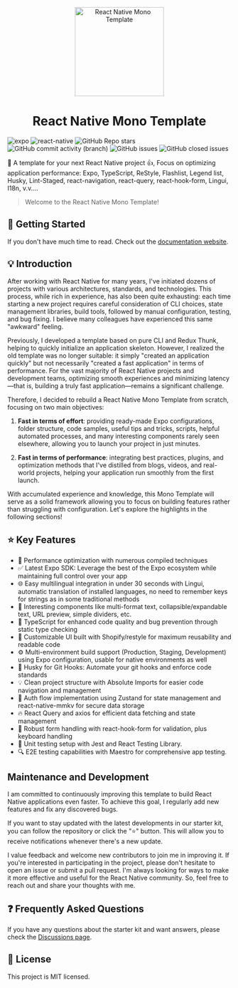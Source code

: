 <p align="center">
    <img alt="React Native Mono Template" src="https://repository-images.githubusercontent.com/981127624/2f1ecded-acaf-4799-985e-dc09c3a4c886" width="200" />
</p>

<h1 align="center">
  React Native Mono Template
</h1>

![expo](https://img.shields.io/github/package-json/dependency-version/vincenttran99/react-native-mono-template/expo?label=expo) ![react-native](https://img.shields.io/github/package-json/dependency-version/vincenttran99/react-native-mono-template/react-native?label=react-native) ![GitHub Repo stars](https://img.shields.io/github/stars/vincenttran99/react-native-mono-template) ![GitHub commit activity (branch)](https://img.shields.io/github/commit-activity/m/vincenttran99/react-native-mono-template) ![GitHub issues](https://img.shields.io/github/issues/vincenttran99/react-native-mono-template) ![GitHub closed issues](https://img.shields.io/github/issues-closed-raw/vincenttran99/react-native-mono-template)

📱 A template for your next React Native project 👍, Focus on optimizing application performance: Expo, TypeScript, ReStyle, Flashlist, Legend list, Husky, Lint-Staged, react-navigation, react-query, react-hook-form, Lingui, I18n, v.v....

> Welcome to the React Native Mono Template!

## 🚀 Getting Started

If you don't have much time to read. Check out the [documentation website](https://vincenttran99.github.io/react-native-mono-template/).

## 💡 Introduction

After working with React Native for many years, I've initiated dozens of projects with various architectures, standards, and technologies. This process, while rich in experience, has also been quite exhausting: each time starting a new project requires careful consideration of CLI choices, state management libraries, build tools, followed by manual configuration, testing, and bug fixing. I believe many colleagues have experienced this same "awkward" feeling.

Previously, I developed a template based on pure CLI and Redux Thunk, helping to quickly initialize an application skeleton. However, I realized the old template was no longer suitable: it simply "created an application quickly" but not necessarily "created a fast application" in terms of performance. For the vast majority of React Native projects and development teams, optimizing smooth experiences and minimizing latency—that is, building a truly fast application—remains a significant challenge.

Therefore, I decided to rebuild a React Native Mono Template from scratch, focusing on two main objectives:

1. **Fast in terms of effort**: providing ready-made Expo configurations, folder structure, code samples, useful tips and tricks, scripts, helpful automated processes, and many interesting components rarely seen elsewhere, allowing you to launch your project in just minutes.

2. **Fast in terms of performance**: integrating best practices, plugins, and optimization methods that I've distilled from blogs, videos, and real-world projects, helping your application run smoothly from the first launch.

With accumulated experience and knowledge, this Mono Template will serve as a solid framework allowing you to focus on building features rather than struggling with configuration. Let's explore the highlights in the following sections!

## ⭐ Key Features

- 🚀 Performance optimization with numerous compiled techniques
- ✅ Latest Expo SDK: Leverage the best of the Expo ecosystem while maintaining full control over your app
- 🌐 Easy multilingual integration in under 30 seconds with Lingui, automatic translation of installed languages, no need to remember keys for strings as in some traditional methods
- 🧩 Interesting components like multi-format text, collapsible/expandable text, URL preview, simple dividers, etc.
- 🎉 TypeScript for enhanced code quality and bug prevention through static type checking
- 💅 Customizable UI built with Shopify/restyle for maximum reusability and readable code
- ⚙️ Multi-environment build support (Production, Staging, Development) using Expo configuration, usable for native environments as well
- 🦊 Husky for Git Hooks: Automate your git hooks and enforce code standards
- 💡 Clean project structure with Absolute Imports for easier code navigation and management
- 💫 Auth flow implementation using Zustand for state management and react-native-mmkv for secure data storage
- 🔥 React Query and axios for efficient data fetching and state management
- 🧵 Robust form handling with react-hook-form for validation, plus keyboard handling
- 🧪 Unit testing setup with Jest and React Testing Library.
- 🔍 E2E testing capabilities with Maestro for comprehensive app testing.

## Maintenance and Development

I am committed to continuously improving this template to build React Native applications even faster. To achieve this goal, I regularly add new features and fix any discovered bugs.

If you want to stay updated with the latest developments in our starter kit, you can follow the repository or click the "⭐️" button. This will allow you to receive notifications whenever there's a new update.

I value feedback and welcome new contributors to join me in improving it. If you're interested in participating in the project, please don't hesitate to open an issue or submit a pull request. I'm always looking for ways to make it more effective and useful for the React Native community. So, feel free to reach out and share your thoughts with me.

## ❓ Frequently Asked Questions

If you have any questions about the starter kit and want answers, please check the [Discussions page](https://github.com/vincenttran99/react-native-mono-template/discussions).

## 🔖 License

This project is MIT licensed.
